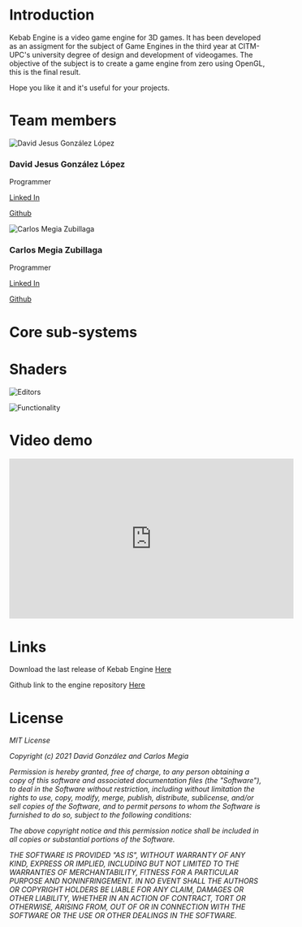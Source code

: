 
# Introduction

Kebab Engine is a video game engine for 3D games. It has been developed as an assigment for the subject of Game Engines in the third year at CITM-UPC's university degree of design and development of videogames. The objective of the subject is to create a game engine from zero using OpenGL, this is the final result.

Hope you like it and it's useful for your projects.

# Team members

![David Jesus González López]()

### David Jesus González López

Programmer

[Linked In]()

[Github](https://github.com/MagiX7)

![Carlos Megia Zubillaga]()

### Carlos Megia Zubillaga

Programmer

[Linked In]()

[Github](https://github.com/Chuchocoronel)

# Core sub-systems

# Shaders

![Editors]()

![Functionality]()

# Video demo

<iframe width="560" height="315" src="https://www.youtube.com/embed/YajGmOBEBCY" title="YouTube video player" frameborder="0" allow="accelerometer; autoplay; clipboard-write; encrypted-media; gyroscope; picture-in-picture" allowfullscreen></iframe>

# Links

Download the last release of Kebab Engine [Here]()

Github link to the engine repository [Here](https://github.com/MagiX7/Kebab-Engine)

# License

*MIT License*

*Copyright (c) 2021 David González and Carlos Megia*

*Permission is hereby granted, free of charge, to any person obtaining a copy
of this software and associated documentation files (the "Software"), to deal
in the Software without restriction, including without limitation the rights
to use, copy, modify, merge, publish, distribute, sublicense, and/or sell
copies of the Software, and to permit persons to whom the Software is
furnished to do so, subject to the following conditions:*

*The above copyright notice and this permission notice shall be included in all
copies or substantial portions of the Software.*

*THE SOFTWARE IS PROVIDED "AS IS", WITHOUT WARRANTY OF ANY KIND, EXPRESS OR
IMPLIED, INCLUDING BUT NOT LIMITED TO THE WARRANTIES OF MERCHANTABILITY,
FITNESS FOR A PARTICULAR PURPOSE AND NONINFRINGEMENT. IN NO EVENT SHALL THE
AUTHORS OR COPYRIGHT HOLDERS BE LIABLE FOR ANY CLAIM, DAMAGES OR OTHER
LIABILITY, WHETHER IN AN ACTION OF CONTRACT, TORT OR OTHERWISE, ARISING FROM,
OUT OF OR IN CONNECTION WITH THE SOFTWARE OR THE USE OR OTHER DEALINGS IN THE
SOFTWARE.*
